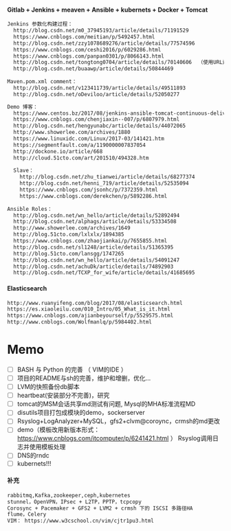 #### Gitlab + Jenkins + meaven + Ansible + kubernets + Docker + Tomcat
```txt
Jenkins 参数化构建过程：
  http://blog.csdn.net/m0_37945193/article/details/71191529
  https://www.cnblogs.com/meitian/p/5492457.html
  http://blog.csdn.net/zzy1078689276/article/details/77574596
  https://www.cnblogs.com/ceshi2016/p/6029286.html
  https://www.cnblogs.com/panpan0301/p/8066143.html
  http://blog.csdn.net/tongtong0704/article/details/70140606  （使用URL远程触发参数构建）
  http://blog.csdn.net/buaawp/article/details/50844469
  
Maven.pom.xml comment：
  http://blog.csdn.net/v123411739/article/details/49511893
  http://blog.csdn.net/oDeviloo/article/details/52050277

Demo 博客：
  https://www.centos.bz/2017/08/jenkins-ansible-tomcat-continuous-delivery/
  https://www.cnblogs.com/chenjiaxin--007/p/6807979.html
  http://blog.csdn.net/hengyunabc/article/details/44072065
  http://www.showerlee.com/archives/1880
  https://www.linuxidc.com/Linux/2017-03/141421.htm
  https://segmentfault.com/a/1190000007837054
  http://dockone.io/article/668
  http://cloud.51cto.com/art/201510/494328.htm
  
  Slave：
    http://blog.csdn.net/zhu_tianwei/article/details/68277374
    http://blog.csdn.net/henni_719/article/details/52535094
    https://www.cnblogs.com/jsonhc/p/7372359.html
    https://www.cnblogs.com/derekchen/p/5892286.html
    
Ansible Roles：
  http://blog.csdn.net/wn_hello/article/details/52892494
  http://blog.csdn.net/alphags/article/details/53334508
  http://www.showerlee.com/archives/1649
  http://blog.51cto.com/lxlxlx/1894385
  https://www.cnblogs.com/zhaojiankai/p/7655855.html
  http://blog.csdn.net/sl1248/article/details/51365395
  http://blog.51cto.com/lansgg/1747265
  http://blog.csdn.net/wn_hello/article/details/54091247
  http://blog.csdn.net/achuDk/article/details/74892903
  http://blog.csdn.net/TCXP_for_wife/article/details/41685695
```
#### Elasticsearch
```txt
http://www.ruanyifeng.com/blog/2017/08/elasticsearch.html
https://es.xiaoleilu.com/010_Intro/05_What_is_it.html
https://www.cnblogs.com/ajianbeyourself/p/5529575.html
http://www.cnblogs.com/Wolfmanlq/p/5984402.html
```

# Memo

- [ ] BASH 与 Python 的完善 （ VIM的IDE ）
- [ ] 项目的README与sh的完善，维护和增删，优化...
- [ ] LVM的快照备份db脚本
- [ ] heartbeat(安装部分不完善)，研究
- [ ] tomcat的MSM会话共享md测试有问题, Mysql的MHA标准流程MD
- [ ] disutils项目打包成模块的demo，sockerserver
- [ ] Rsyslog+LogAnalyzer+MySQL，gfs2+clvm@coroync，crmsh的md更改
- [ ] demo（模板改用新版本形式：https://www.cnblogs.com/itcomputer/p/6241421.html ） Rsyslog调用日志并使用模板处理
- [ ] DNS的rndc
- [ ] kubernets!!!

#### 补充
```txt
rabbitmq,Kafka,zookeeper,ceph,kubernetes
stunnel，OpenVPN，IPsec + L2TP，PPTP，tcpcopy
Corosync + Pacemaker + GFS2 + LVM2 + crmsh 下的 ISCSI 多路径HA
flume，Celery
VIM： https://www.w3cschool.cn/vim/cjtr1pu3.html
```
